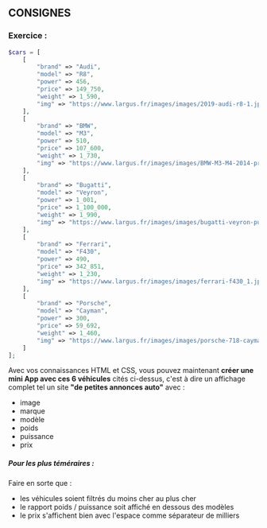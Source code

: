 ## CONSIGNES

### Exercice :

```php
$cars = [
    [
        "brand" => "Audi",
        "model" => "R8",
        "power" => 456,
        "price" => 149_750,
        "weight" => 1_590,
        "img" => "https://www.largus.fr/images/images/2019-audi-r8-1.jpg"
    ],
    [
        "brand" => "BMW",
        "model" => "M3",
        "power" => 510,
        "price" => 107_600,
        "weight" => 1_730,
        "img" => "https://www.largus.fr/images/images/BMW-M3-M4-2014-premieres-photos-offici_22.jpg?width=940&quality=80"
    ],
    [
        "brand" => "Bugatti",
        "model" => "Veyron",
        "power" => 1_001,
        "price" => 1_100_000,
        "weight" => 1_990,
        "img" => "https://www.largus.fr/images/images/bugatti-veyron-pur-sang.jpg"
    ],
    [
        "brand" => "Ferrari",
        "model" => "F430",
        "power" => 490,
        "price" => 342_851,
        "weight" => 1_230,
        "img" => "https://www.largus.fr/images/images/ferrari-f430_1.jpg"
    ],
    [
        "brand" => "Porsche",
        "model" => "Cayman",
        "power" => 300,
        "price" => 59_692,
        "weight" => 1_460,
        "img" => "https://www.largus.fr/images/images/porsche-718-cayman-27.jpg"
    ]
];
```

Avec vos connaissances HTML et CSS, vous pouvez maintenant **créer une mini App avec ces 6 véhicules** cités ci-dessus, c'est à dire un affichage complet tel un site **"de petites annonces auto"** avec :

- image
- marque
- modèle
- poids
- puissance
- prix

##### Pour les plus téméraires :

Faire en sorte que :

- les véhicules soient filtrés du moins cher au plus cher
- le rapport poids / puissance soit affiché en dessous des modèles
- le prix s'affichent bien avec l'espace comme séparateur de milliers
